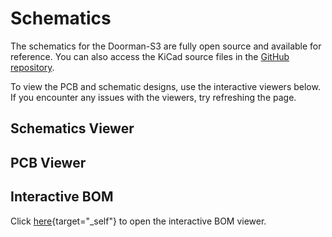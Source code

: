 # Schematics

The schematics for the Doorman-S3 are fully open source and available for reference. You can also access the KiCad source files in the [GitHub repository](https://github.com/AzonInc/Doorman/tree/master/pcb).

To view the PCB and schematic designs, use the interactive viewers below. If you encounter any issues with the viewers, try refreshing the page.

## Schematics Viewer

<kicanvas-embed src="https://raw.githubusercontent.com/AzonInc/Doorman/master/pcb/doorman.kicad_sch" controls="full"></kicanvas-embed>

## PCB Viewer

<kicanvas-embed src="https://raw.githubusercontent.com/AzonInc/Doorman/master/pcb/doorman.kicad_pcb" controls="full"></kicanvas-embed>

## Interactive BOM
Click [here](../ibom.html){target="_self"} to open the interactive BOM viewer.